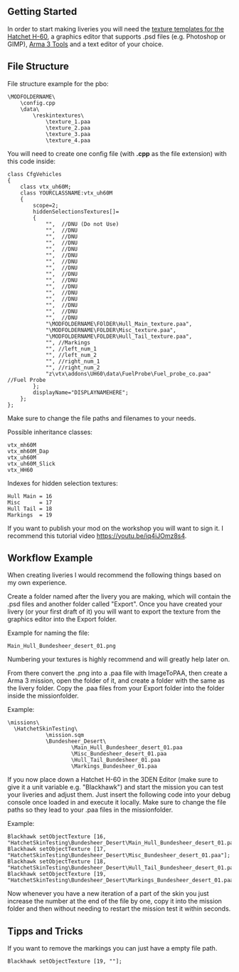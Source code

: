 ## Getting Started
In order to start making liveries you will need the [texture templates for the Hatchet H-60](https://github.com/Project-Hatchet/H-60/releases/tag/textures), 
a graphics editor that supports .psd files  (e.g. Photoshop or GIMP), [Arma 3 Tools](https://store.steampowered.com/app/233800/Arma_3_Tools/) and a text editor of your choice.

## File Structure
File structure example for the pbo:
```
\MODFOLDERNAME\
    \config.cpp
    \data\
        \reskintextures\
            \texture_1.paa
            \texture_2.paa
            \texture_3.paa
            \texture_4.paa
```

You will need to create one config file (with  **.cpp** as the file extension) with this code inside:
```sqf
class CfgVehicles
{
    class vtx_uh60M;
    class YOURCLASSNAME:vtx_uh60M
    {
        scope=2;
        hiddenSelectionsTextures[]=
        {
            "",  //DNU (Do not Use)
            "",  //DNU 
            "",  //DNU 
            "",  //DNU 
            "",  //DNU 
            "",  //DNU 
            "",  //DNU 
            "",  //DNU 
            "",  //DNU 
            "",  //DNU 
            "",  //DNU 
            "",  //DNU 
            "",  //DNU 
            "",  //DNU 
            "",  //DNU 
            "",  //DNU 
            "\MODFOLDERNAME\FOlDER\Hull_Main_texture.paa",
            "\MODFOLDERNAME\FOLDER\Misc_texture.paa",
            "\MODFOLDERNAME\FOLDER\Hull_Tail_texture.paa",
            "", //Markings
            "", //left_num_1
            "", //left_num_2
            "", //right_num_1
            "", //right_num_2
            "z\vtx\addons\UH60\data\FuelProbe\Fuel_probe_co.paa" //Fuel Probe
        };
        displayName="DISPLAYNAMEHERE";
    };
};
```
Make sure to change the file paths and filenames to your needs. 

Possible inheritance classes:
```
vtx_mh60M
vtx_mh60M_Dap
vtx_uh60M
vtx_uh60M_Slick
vtx_HH60
```
Indexes for hidden selection textures:
```
Hull Main = 16
Misc	  = 17
Hull Tail = 18
Markings  = 19
```
If you want to publish your mod on the workshop you will want to sign it. I recommend this tutorial video
<https://youtu.be/iq4iJOmz8s4>.


## Workflow Example
When creating liveries I would recommend the following things based on my own experience. 

Create a folder named after the livery you are making, which will contain the .psd files and another folder called "Export". Once you have 
created your livery (or your first draft of it) you will want to export the texture from the graphics editor into the Export folder.

Example for naming the file:
```
Main_Hull_Bundesheer_desert_01.png
```
Numbering your textures is highly recommend and will greatly help later on.  

From there convert the .png into a .paa file with ImageToPAA, then create a Arma 3 mission, open the folder of it, and create a folder with the same as the livery folder.
Copy the .paa files from your Export folder into the folder inside the missionfolder. 

Example:
```
\missions\
  \HatchetSkinTesting\
    		\mission.sqm
    		\Bundesheer_Desert\
            		\Main_Hull_Bundesheer_desert_01.paa
            		\Misc_Bundesheer_desert_01.paa
            		\Hull_Tail_Bundesheer_01.paa
            		\Markings_Bundesheer_01.paa
```

If you now place down a Hatchet H-60 in the 3DEN Editor (make sure to give it a unit variable e.g. "Blackhawk") and start the mission you can test your liveries and adjust them.
Just insert the following code into your debug console once loaded in and execute it locally. Make sure to change the file paths so they lead to your .paa files in the missionfolder. 

Example:
```sqf
Blackhawk setObjectTexture [16, "HatchetSkinTesting\Bundesheer_Desert\Main_Hull_Bundesheer_desert_01.paa"];
Blackhawk setObjectTexture [17, "HatchetSkinTesting\Bundesheer_Desert\Misc_Bundesheer_desert_01.paa"];
Blackhawk setObjectTexture [18, "HatchetSkinTesting\Bundesheer_Desert\Hull_Tail_Bundesheer_desert_01.paa"];
Blackhawk setObjectTexture [19, "HatchetSkinTesting\Bundesheer_Desert\Markings_Bundesheer_desert_01.paa"];
```

Now whenever you have a new iteration of a part of the skin you just increase the number at the end of the file by one, copy it into the mission folder and then without needing
to restart the mission test it within seconds.


## Tipps and Tricks
If you want to remove the markings you can just have a empty file path.
```sqf
Blackhawk setObjectTexture [19, ""];
```
